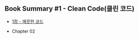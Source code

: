 <h2>Book Summary #1 - Clean Code(클린 코드)</h2>

<ul>
	<li><p><a href="https://github.com/GoToGuy91/book-summary-clean-code/blob/main/Chapter%2001%20-%20%EA%B9%A8%EB%81%97%ED%95%9C%20%EC%BD%94%EB%93%9C">
	1장 - 깨끗한 코드</p></li>
	<li><p><a> Chapter 02</p></li>
</ul>
